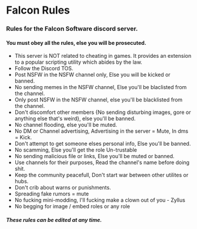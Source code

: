# Falcon Rules

### Rules for the Falcon Software discord server.
#### You must obey all the rules, else you will be prosecuted.

- This server is NOT related to cheating in games. It provides an extension to a popular scripting utility which abides by the law.
- Follow the Discord TOS.
- Post NSFW in the NSFW channel only, Else you will be kicked or banned.
- No sending memes in the NSFW channel, Else you'll be blaclisted from the channel.
- Only post NSFW in the NSFW channel, else you'll be blacklisted from the channel.
- Don't discomfort other members {No sending disturbing images, gore or anything else that's weird}, else you'll be banned.
- No channel flooding, else you'll be muted.
- No DM or Channel advertising, Advertising in the server = Mute, In dms = Kick.
- Don't attempt to get someone elses personal info, Else you'll be banned.
- No scamming, Else you'll get the role Un-trustable
- No sending malicious file or links, Else you'll be muted or banned.
- Use channels for their purposes, Read the channel's name before doing shit.
- Keep the community peacefull, Don't start war between other utilites or hubs.
- Don't crib about warns or punishments.
- Spreading fake rumors = mute
- No fucking mini-modding, I'll fucking make a clown out of you - Zyllus
- No begging for image / embed roles or any role

##### These rules can be edited at any time.

